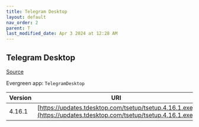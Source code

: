 ```yaml
---
title: Telegram Desktop
layout: default
nav_order: 2
parent: T
last_modified_date: Apr 3 2024 at 12:28 AM
---
```


## Telegram Desktop

[Source](https://desktop.telegram.org/)

Evergreen app: `TelegramDesktop`

| Version | URI                                                                                                            |
| ------- | -------------------------------------------------------------------------------------------------------------- |
| 4.16.1  | [https://updates.tdesktop.com/tsetup/tsetup.4.16.1.exe](https://updates.tdesktop.com/tsetup/tsetup.4.16.1.exe) |
